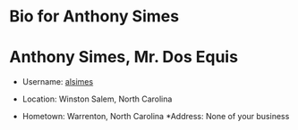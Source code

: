 # Bio for Anthony Simes

# Anthony Simes, Mr. Dos Equis


* Username:  [alsimes](https://github.com/alsimes)
* Location:  Winston Salem, North Carolina

* Hometown:  Warrenton, North Carolina
*Address:  None of your business
